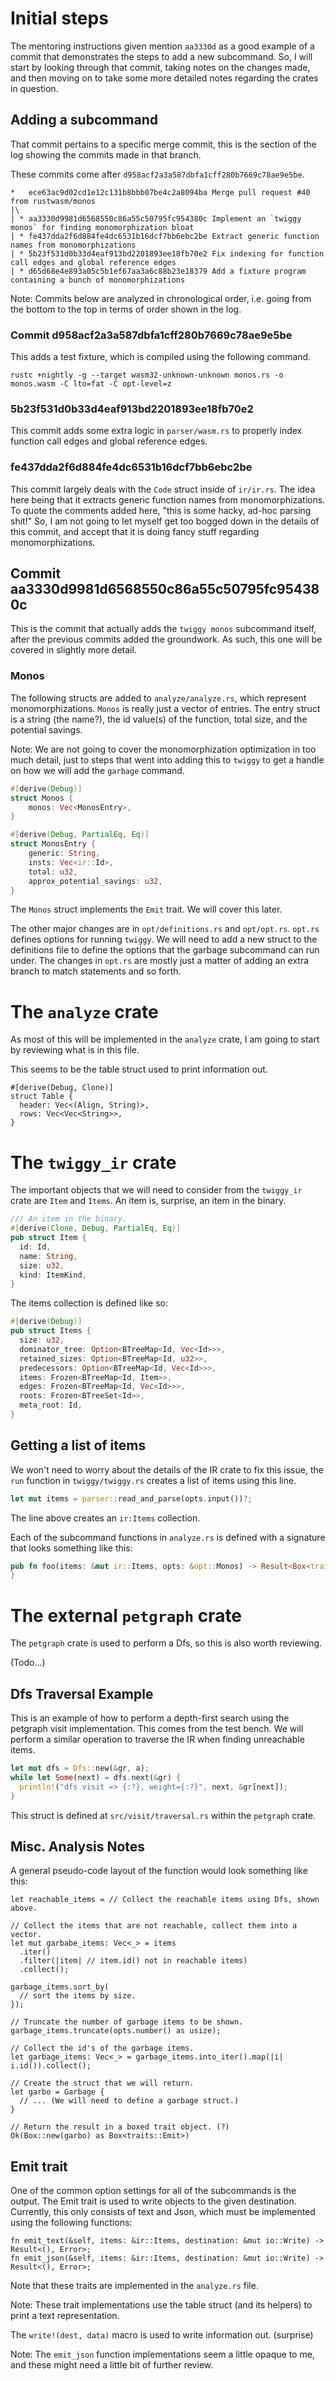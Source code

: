 # Initial steps

The mentoring instructions given mention `aa3330d` as a good example of a
commit that demonstrates the steps to add a new subcommand. So, I will start
by looking through that commit, taking notes on the changes made, and then
moving on to take some more detailed notes regarding the crates in question.

## Adding a subcommand

That commit pertains to a specific merge commit, this is the section of the
log showing the commits made in that branch.

These commits come after `d958acf2a3a587dbfa1cff280b7669c78ae9e5be`.

```
*   ece63ac9d02cd1e12c131b8bbb07be4c2a8094ba Merge pull request #40 from rustwasm/monos
|\
| * aa3330d9981d6568550c86a55c50795fc954380c Implement an `twiggy monos` for finding monomorphization bloat
| * fe437dda2f6d884fe4dc6531b16dcf7bb6ebc2be Extract generic function names from monomorphizations
| * 5b23f531d0b33d4eaf913bd2201893ee18fb70e2 Fix indexing for function call edges and global reference edges
| * d65d68e4e893a05c5b1ef67aa3a6c88b23e18379 Add a fixture program containing a bunch of monomorphizations
```

Note: Commits below are analyzed in chronological order, i.e. going from the
bottom to the top in terms of order shown in the log.

### Commit d958acf2a3a587dbfa1cff280b7669c78ae9e5be

This adds a test fixture, which is compiled using the following command.

```
rustc +nightly -g --target wasm32-unknown-unknown monos.rs -o monos.wasm -C lto=fat -C opt-level=z
```

### 5b23f531d0b33d4eaf913bd2201893ee18fb70e2

This commit adds some extra logic in `parser/wasm.rs` to properly index
function call edges and global reference edges.

### fe437dda2f6d884fe4dc6531b16dcf7bb6ebc2be

This commit largely deals with the `Code` struct inside of `ir/ir.rs`.
The idea here being that it extracts generic function names from
monomorphizations. To quote the comments added here, "this is some hacky,
ad-hoc parsing shit!" So, I am not going to let myself get too bogged down
in the details of this commit, and accept that it is doing fancy stuff
regarding monomorphizations.

## Commit aa3330d9981d6568550c86a55c50795fc954380c

This is the commit that actually adds the `twiggy monos` subcommand itself,
after the previous commits added the groundwork. As such, this one will be
covered in slightly more detail.

### Monos

The following structs are added to `analyze/analyze.rs`, which represent
monomorphizations. `Monos` is really just a vector of entries. The entry
struct is a string (the name?), the id value(s) of the function, total size,
and the potential savings.

Note: We are not going to cover the monomorphization optimization in too much
detail, just to steps that went into adding this to `twiggy` to get a handle
on how we will add the `garbage` command.

```rust
#[derive(Debug)]
struct Monos {
    monos: Vec<MonosEntry>,
}

#[derive(Debug, PartialEq, Eq)]
struct MonosEntry {
    generic: String,
    insts: Vec<ir::Id>,
    total: u32,
    approx_potential_savings: u32,
}
```

The `Monos` struct implements the `Emit` trait. We will cover this later.

The other major changes are in `opt/definitions.rs` and `opt/opt.rs`.
`opt.rs` defines options for running `twiggy`. We will need to add a new
struct to the definitions file to define the options that the garbage
subcommand can run under. The changes in `opt.rs` are mostly just a matter
of adding an extra branch to match statements and so forth.

# The `analyze` crate

As most of this will be implemented in the `analyze` crate, I am going to
start by reviewing what is in this file.

This seems to be the table struct used to print information out.

```
#[derive(Debug, Clone)]
struct Table {
  header: Vec<(Align, String)>,
  rows: Vec<Vec<String>>,
}
```

# The `twiggy_ir` crate

The important objects that we will need to consider from the `twiggy_ir` crate
are `Item` and `Items`. An item is, surprise, an item in the binary.

```rust
/// An item in the binary.
#[derive(Clone, Debug, PartialEq, Eq)]
pub struct Item {
  id: Id,
  name: String,
  size: u32,
  kind: ItemKind,
}
```

The items collection is defined like so:

```rust
#[derive(Debug)]
pub struct Items {
  size: u32,
  dominator_tree: Option<BTreeMap<Id, Vec<Id>>>,
  retained_sizes: Option<BTreeMap<Id, u32>>,
  predecessors: Option<BTreeMap<Id, Vec<Id>>>,
  items: Frozen<BTreeMap<Id, Item>>,
  edges: Frozen<BTreeMap<Id, Vec<Id>>>,
  roots: Frozen<BTreeSet<Id>>,
  meta_root: Id,
}
```

## Getting a list of items

We won't need to worry about the details of the IR crate to fix this issue,
the `run` function in `twiggy/twiggy.rs` creates a list of items using this
line.

```rust
let mut items = parser::read_and_parse(opts.input())?;
```

The line above creates an `ir:Items` collection.

Each of the subcommand functions in `analyze.rs` is defined with a signature
that looks something like this:

```rust
pub fn foo(items: &mut ir::Items, opts: &opt::Monos) -> Result<Box<traits::Emit>, traits::Error> {
}
```

# The external `petgraph` crate

The `petgraph` crate is used to perform a Dfs, so this is also worth
reviewing.

(Todo...)

## Dfs Traversal Example

This is an example of how to perform a depth-first search using the petgraph
visit implementation. This comes from the test bench. We will perform a similar
operation to traverse the IR when finding unreachable items.

```rust
let mut dfs = Dfs::new(&gr, a);
while let Some(next) = dfs.next(&gr) {
  println!("dfs visit => {:?}, weight={:?}", next, &gr[next]);
}
```

This struct is defined at `src/visit/traversal.rs` within the `petgraph` crate.

## Misc. Analysis Notes

A general pseudo-code layout of the function would look something like this:

```
let reachable_items = // Collect the reachable items using Dfs, shown above.

// Collect the items that are not reachable, collect them into a vector.
let mut garbabe_items: Vec<_> = items
  .iter()
  .filter(|item| // item.id() not in reachable items)
  .collect();

garbage_items.sort_by(
  // sort the items by size.
});

// Truncate the number of garbage items to be shown.
garbage_items.truncate(opts.number() as usize);

// Collect the id's of the garbage items.
let garbage_items: Vec<_> = garbage_items.into_iter().map(|i| i.id()).collect();

// Create the struct that we will return.
let garbo = Garbage {
  // ... (We will need to define a garbage struct.)
}

// Return the result in a boxed trait object. (?)
Ok(Box::new(garbo) as Box<traits::Emit>)
```

## Emit trait

One of the common option settings for all of the subcommands is the output.
The Emit trait is used to write objects to the given destination. Currently,
this only consists of text and Json, which must be implemented using the
following functions:

```
fn emit_text(&self, items: &ir::Items, destination: &mut io::Write) -> Result<(), Error>;
fn emit_json(&self, items: &ir::Items, destination: &mut io::Write) -> Result<(), Error>;
```

Note that these traits are implemented in the `analyze.rs` file.

Note: These trait implementations use the table struct (and its helpers) to
print a text representation.

The `write!(dest, data)` macro is used to write information out. (surprise)

Note: The `emit_json` function implementations seem a little opaque to me,
and these might need a little bit of further review.
